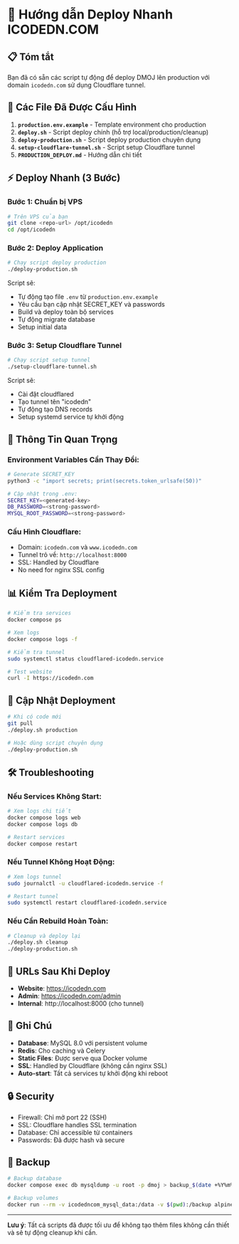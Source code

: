 # 🚀 Hướng dẫn Deploy Nhanh ICODEDN.COM

## 📋 Tóm tắt

Bạn đã có sẵn các script tự động để deploy DMOJ lên production với domain `icodedn.com` sử dụng Cloudflare tunnel.

## 🔧 Các File Đã Được Cấu Hình

1. **`production.env.example`** - Template environment cho production
2. **`deploy.sh`** - Script deploy chính (hỗ trợ local/production/cleanup)
3. **`deploy-production.sh`** - Script deploy production chuyên dụng
4. **`setup-cloudflare-tunnel.sh`** - Script setup Cloudflare tunnel
5. **`PRODUCTION_DEPLOY.md`** - Hướng dẫn chi tiết

## ⚡ Deploy Nhanh (3 Bước)

### Bước 1: Chuẩn bị VPS
```bash
# Trên VPS của bạn
git clone <repo-url> /opt/icodedn
cd /opt/icodedn
```

### Bước 2: Deploy Application
```bash
# Chạy script deploy production
./deploy-production.sh
```

Script sẽ:
- Tự động tạo file `.env` từ `production.env.example`
- Yêu cầu bạn cập nhật SECRET_KEY và passwords
- Build và deploy toàn bộ services
- Tự động migrate database
- Setup initial data

### Bước 3: Setup Cloudflare Tunnel
```bash
# Chạy script setup tunnel
./setup-cloudflare-tunnel.sh
```

Script sẽ:
- Cài đặt cloudflared
- Tạo tunnel tên "icodedn"
- Tự động tạo DNS records
- Setup systemd service tự khởi động

## 🔑 Thông Tin Quan Trọng

### Environment Variables Cần Thay Đổi:
```bash
# Generate SECRET_KEY
python3 -c "import secrets; print(secrets.token_urlsafe(50))"

# Cập nhật trong .env:
SECRET_KEY=<generated-key>
DB_PASSWORD=<strong-password>
MYSQL_ROOT_PASSWORD=<strong-password>
```

### Cấu Hình Cloudflare:
- Domain: `icodedn.com` và `www.icodedn.com`
- Tunnel trỏ về: `http://localhost:8000`
- SSL: Handled by Cloudflare
- No need for nginx SSL config

## 📊 Kiểm Tra Deployment

```bash
# Kiểm tra services
docker compose ps

# Xem logs
docker compose logs -f

# Kiểm tra tunnel
sudo systemctl status cloudflared-icodedn.service

# Test website
curl -I https://icodedn.com
```

## 🔄 Cập Nhật Deployment

```bash
# Khi có code mới
git pull
./deploy.sh production

# Hoặc dùng script chuyên dụng
./deploy-production.sh
```

## 🛠️ Troubleshooting

### Nếu Services Không Start:
```bash
# Xem logs chi tiết
docker compose logs web
docker compose logs db

# Restart services
docker compose restart
```

### Nếu Tunnel Không Hoạt Động:
```bash
# Xem logs tunnel
sudo journalctl -u cloudflared-icodedn.service -f

# Restart tunnel
sudo systemctl restart cloudflared-icodedn.service
```

### Nếu Cần Rebuild Hoàn Toàn:
```bash
# Cleanup và deploy lại
./deploy.sh cleanup
./deploy-production.sh
```

## 🎯 URLs Sau Khi Deploy

- **Website**: https://icodedn.com
- **Admin**: https://icodedn.com/admin
- **Internal**: http://localhost:8000 (cho tunnel)

## 📝 Ghi Chú

- **Database**: MySQL 8.0 với persistent volume
- **Redis**: Cho caching và Celery
- **Static Files**: Được serve qua Docker volume
- **SSL**: Handled by Cloudflare (không cần nginx SSL)
- **Auto-start**: Tất cả services tự khởi động khi reboot

## 🔒 Security

- Firewall: Chỉ mở port 22 (SSH)
- SSL: Cloudflare handles SSL termination
- Database: Chỉ accessible từ containers
- Passwords: Đã được hash và secure

## 💾 Backup

```bash
# Backup database
docker compose exec db mysqldump -u root -p dmoj > backup_$(date +%Y%m%d).sql

# Backup volumes
docker run --rm -v icodedncom_mysql_data:/data -v $(pwd):/backup alpine tar czf /backup/mysql_backup.tar.gz /data
```

---

**Lưu ý**: Tất cả scripts đã được tối ưu để không tạo thêm files không cần thiết và sẽ tự động cleanup khi cần. 